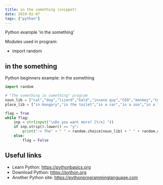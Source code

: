 ```yaml
---
title: in the something (snippet)
date: 2019-02-07
tags: ["python"]
---
```

Python example 'in the something'


Modules used in program: 
* import random

## in the something

Python beginners example: in the something

```python
import random

# "The something in something" program
noun_lib = ["cat","dog","lizard","bald","insane guy","CEO","monkey","teacher","ballerina","old man","nerd","lion","alien","elephant"]
place_lib = ["in Hungary","in the toilet","in a car","in a zoo","in a lions cave","in a park","in Norway","in Rio","on Mars","on a tree","on the roof of Burj-Khalifa"]

flag = True
while flag:
    inp = str(input("\nDo you want more? [Y/n] "))
    if inp.strip().lower() == "y":
        print("-> The" + " " + random.choice(noun_lib) + " " + random.choice(place_lib) + ".")
    else:
        flag = False


```

## Useful links

- Learn Python: https://pythonbasics.org
- Download Python: https://python.org
- Another Python site: https://pythonprogramminglanguage.com

